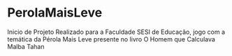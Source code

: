 # PerolaMaisLeve
 Inicio de Projeto Realizado para a Faculdade SESI de Educação, jogo com a temática da Pérola Mais Leve presente no livro O Homem que Calculava Malba Tahan
